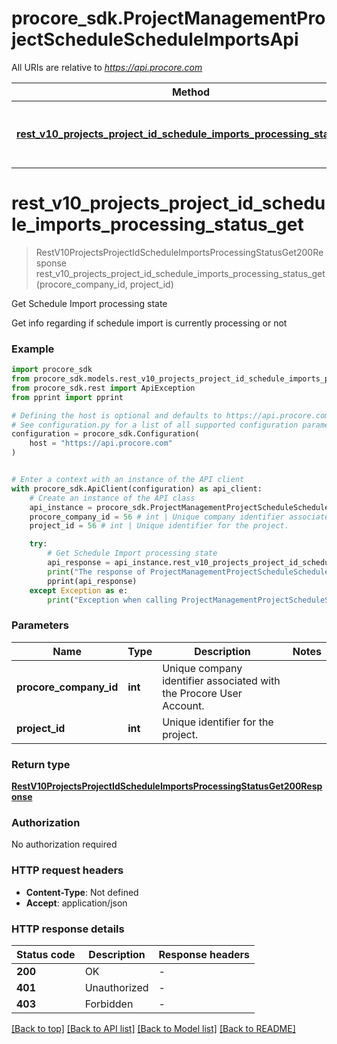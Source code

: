 # procore_sdk.ProjectManagementProjectScheduleScheduleImportsApi

All URIs are relative to *https://api.procore.com*

Method | HTTP request | Description
------------- | ------------- | -------------
[**rest_v10_projects_project_id_schedule_imports_processing_status_get**](ProjectManagementProjectScheduleScheduleImportsApi.md#rest_v10_projects_project_id_schedule_imports_processing_status_get) | **GET** /rest/v1.0/projects/{project_id}/schedule/imports/processing_status | Get Schedule Import processing state


# **rest_v10_projects_project_id_schedule_imports_processing_status_get**
> RestV10ProjectsProjectIdScheduleImportsProcessingStatusGet200Response rest_v10_projects_project_id_schedule_imports_processing_status_get(procore_company_id, project_id)

Get Schedule Import processing state

Get info regarding if schedule import is currently processing or not

### Example


```python
import procore_sdk
from procore_sdk.models.rest_v10_projects_project_id_schedule_imports_processing_status_get200_response import RestV10ProjectsProjectIdScheduleImportsProcessingStatusGet200Response
from procore_sdk.rest import ApiException
from pprint import pprint

# Defining the host is optional and defaults to https://api.procore.com
# See configuration.py for a list of all supported configuration parameters.
configuration = procore_sdk.Configuration(
    host = "https://api.procore.com"
)


# Enter a context with an instance of the API client
with procore_sdk.ApiClient(configuration) as api_client:
    # Create an instance of the API class
    api_instance = procore_sdk.ProjectManagementProjectScheduleScheduleImportsApi(api_client)
    procore_company_id = 56 # int | Unique company identifier associated with the Procore User Account.
    project_id = 56 # int | Unique identifier for the project.

    try:
        # Get Schedule Import processing state
        api_response = api_instance.rest_v10_projects_project_id_schedule_imports_processing_status_get(procore_company_id, project_id)
        print("The response of ProjectManagementProjectScheduleScheduleImportsApi->rest_v10_projects_project_id_schedule_imports_processing_status_get:\n")
        pprint(api_response)
    except Exception as e:
        print("Exception when calling ProjectManagementProjectScheduleScheduleImportsApi->rest_v10_projects_project_id_schedule_imports_processing_status_get: %s\n" % e)
```



### Parameters


Name | Type | Description  | Notes
------------- | ------------- | ------------- | -------------
 **procore_company_id** | **int**| Unique company identifier associated with the Procore User Account. | 
 **project_id** | **int**| Unique identifier for the project. | 

### Return type

[**RestV10ProjectsProjectIdScheduleImportsProcessingStatusGet200Response**](RestV10ProjectsProjectIdScheduleImportsProcessingStatusGet200Response.md)

### Authorization

No authorization required

### HTTP request headers

 - **Content-Type**: Not defined
 - **Accept**: application/json

### HTTP response details

| Status code | Description | Response headers |
|-------------|-------------|------------------|
**200** | OK |  -  |
**401** | Unauthorized |  -  |
**403** | Forbidden |  -  |

[[Back to top]](#) [[Back to API list]](../README.md#documentation-for-api-endpoints) [[Back to Model list]](../README.md#documentation-for-models) [[Back to README]](../README.md)

